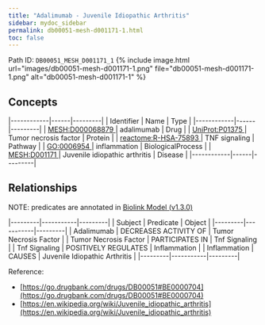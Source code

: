```yaml
---
title: "Adalimumab - Juvenile Idiopathic Arthritis"
sidebar: mydoc_sidebar
permalink: db00051-mesh-d001171-1.html
toc: false 
---
```



Path ID: `DB00051_MESH_D001171_1`
{% include image.html url="images/db00051-mesh-d001171-1.png" file="db00051-mesh-d001171-1.png" alt="db00051-mesh-d001171-1" %}

## Concepts

|------------|------|---------|
| Identifier | Name | Type    |
|------------|------|---------|
| <a href="https://identifiers.org/MESH:D000068879">MESH:D000068879 </a> | adalimumab | Drug |
| <a href="https://identifiers.org/UniProt:P01375">UniProt:P01375 </a> | Tumor necrosis factor | Protein |
| <a href="https://identifiers.org/reactome:R-HSA-75893">reactome:R-HSA-75893 </a> | TNF signaling | Pathway |
| <a href="https://identifiers.org/GO:0006954">GO:0006954 </a> | inflammation | BiologicalProcess |
| <a href="https://identifiers.org/MESH:D001171">MESH:D001171 </a> | Juvenile idiopathic arthritis | Disease |
|------------|------|---------|

## Relationships


NOTE: predicates are annotated in <a href="https://github.com/biolink/biolink-model/releases/tag/v1.3.0">Biolink Model (v1.3.0)</a>

|---------|-----------|---------|
| Subject | Predicate | Object  |
|---------|-----------|---------|
| Adalimumab | DECREASES ACTIVITY OF | Tumor Necrosis Factor |
| Tumor Necrosis Factor | PARTICIPATES IN | Tnf Signaling |
| Tnf Signaling | POSITIVELY REGULATES | Inflammation |
| Inflammation | CAUSES | Juvenile Idiopathic Arthritis |
|---------|-----------|---------|

Reference: 
  - [https://go.drugbank.com/drugs/DB00051#BE0000704](https://go.drugbank.com/drugs/DB00051#BE0000704)
  - [https://en.wikipedia.org/wiki/Juvenile_idiopathic_arthritis](https://en.wikipedia.org/wiki/Juvenile_idiopathic_arthritis)
